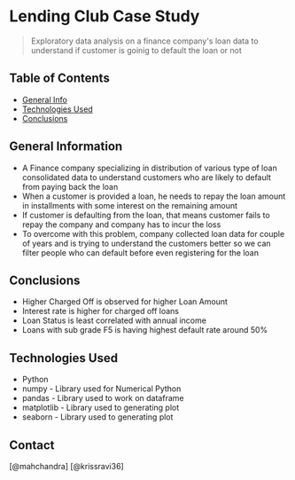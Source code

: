 # Lending Club Case Study
> Exploratory data analysis on a finance company's loan data to understand if customer is goinig to default the loan or not


## Table of Contents
* [General Info](#general-information)
* [Technologies Used](#technologies-used)
* [Conclusions](#conclusions)

<!-- You can include any other section that is pertinent to your problem -->

## General Information
- A Finance company specializing in distribution of various type of loan consolidated data to understand customers who are likely to default from paying back the loan
- When a customer is provided a loan, he needs to repay the loan amount in installments with some interest on the remaining amount
- If customer is defaulting from the loan, that means customer fails to repay the company and company has to incur the loss
- To overcome with this problem, company collected loan data for couple of years and is trying to understand the customers better so we can filter people who can default before even registering for the loan

<!-- You don't have to answer all the questions - just the ones relevant to your project. -->

## Conclusions
- Higher Charged Off is observed for higher Loan Amount
- Interest rate is higher for charged off loans
- Loan Status is least correlated with annual income
- Loans with sub grade F5 is having highest default rate around 50%

<!-- You don't have to answer all the questions - just the ones relevant to your project. -->


## Technologies Used
- Python
- numpy - Library used for Numerical Python
- pandas - Library used to work on dataframe
- matplotlib - Library used to generating plot
- seaborn - Library used to generating plot

<!-- As the libraries versions keep on changing, it is recommended to mention the version of library used in this project -->


## Contact
[@mahchandra] 
[@krissravi36] 


<!-- Optional -->
<!-- ## License -->
<!-- This project is open source and available under the [... License](). -->

<!-- You don't have to include all sections - just the one's relevant to your project -->
